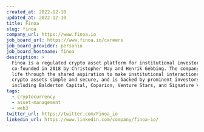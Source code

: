 ```yaml
---
created_at: 2022-12-10
updated_at: 2022-12-10
title: Finoa
slug: finoa
company_url: https://www.finoa.io
job_board_url: https://www.finoa.io/careers
job_board_provider: personio
job_board_hostname: finoa
description: >
  Finoa is a regulated crypto asset platform for institutional investors
  co-founded in 2018 by Christopher May and Henrik Gebbing. The company came to
  life through the shared aspiration to make institutional interactions with
  crypto assets simple and secure, and is backed by prominent investors,
  including Balderton Capital, Coparion, Venture Stars, and Signature Ventures.
tags:
  - cryptocurrency
  - asset-management
  - web3
twitter_url: https://twitter.com/Finoa_io
linkedin_url: https://www.linkedin.com/company/finoa-io/
---
```

